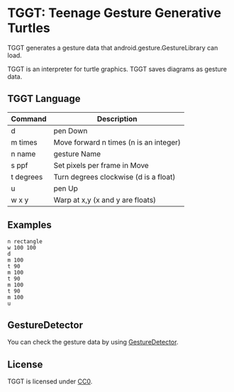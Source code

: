 TGGT: Teenage Gesture Generative Turtles
========================================

TGGT generates a gesture data that android.gesture.GestureLibrary can load.

TGGT is an interpreter for turtle graphics. TGGT saves diagrams as gesture data.

TGGT Language
---------------

| Command   | Description                            |
| --------- | -------------------------------------- |
| d         | pen Down                               |
| m times   | Move forward n times (n is an integer) |
| n name    | gesture Name                           |
| s ppf     | Set pixels per frame in Move           |
| t degrees | Turn degrees clockwise (d is a float)  |
| u         | pen Up                                 |
| w x y     | Warp at x,y (x and y are floats)       |

Examples
--------

```
n rectangle
w 100 100
d
m 100
t 90
m 100
t 90
m 100
t 90
m 100
u
```

GestureDetector
---------------

You can check the gesture data by using [GestureDetector](https://github.com/tkojitu/GestureDetector).

License
-------

TGGT is licensed under [CC0](https://creativecommons.org/publicdomain/zero/1.0/).
